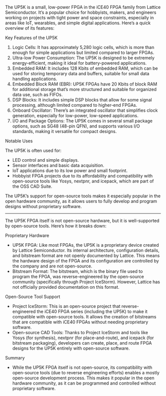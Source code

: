 The UP5K is a small, low-power FPGA in the iCE40 FPGA family from Lattice Semiconductor. It’s a popular choice for hobbyists, makers, and engineers working on projects with tight power and space constraints, especially in areas like IoT, wearables, and simple digital applications. Here’s a quick overview of its features:

Key Features of the UP5K

1.	Logic Cells: It has approximately 5,280 logic cells, which is more than enough for simple applications but limited compared to larger FPGAs.
2.	Ultra-low Power Consumption: The UP5K is designed to be extremely energy-efficient, making it ideal for battery-powered applications.
3.	Embedded RAM: It includes 128 Kbits of embedded RAM, which can be used for storing temporary data and buffers, suitable for small data handling applications.
4.	Embedded Block RAM (EBR): UP5K FPGAs have 20 Kbits of block RAM for additional storage that’s more structured and suitable for organized data use, such as FIFOs.
5.	DSP Blocks: It includes simple DSP blocks that allow for some signal processing, although limited compared to higher-end FPGAs.
6.	Onboard Oscillator: There’s an integrated oscillator that simplifies clock generation, especially for low-power, low-speed applications.
7.	I/O and Package Options: The UP5K comes in several small package options, such as SG48 (48-pin QFN), and supports various I/O standards, making it versatile for compact designs.

Notable Uses

The UP5K is often used for:

-	LED control and simple displays.
-	Sensor interfaces and basic data acquisition.
-	IoT applications due to its low power and small footprint.
-	Hobbyist FPGA projects due to its affordability and compatibility with open-source tools like Yosys, nextpnr, and icepack, which are part of the OSS CAD Suite.

The UP5K’s support for open-source tools makes it especially popular in the open hardware community, as it allows users to fully develop and program designs without proprietary software.

---

The UP5K FPGA itself is not open-source hardware, but it is well-supported by open-source tools. Here’s how it breaks down:

Proprietary Hardware

-	UP5K FPGA: Like most FPGAs, the UP5K is a proprietary device created by Lattice Semiconductor. Its internal architecture, configuration details, and bitstream format are not openly documented by Lattice. This means the hardware design of the FPGA and its configuration are controlled by the company and are not open-source.
-	Bitstream Format: The bitstream, which is the binary file used to program the FPGA, was reverse-engineered by the open-source community (specifically through Project IceStorm). However, Lattice has not officially provided documentation on this format.

Open-Source Tool Support

-	Project IceStorm: This is an open-source project that reverse-engineered the iCE40 FPGA series (including the UP5K) to make it compatible with open-source tools. It allows the creation of bitstreams that are compatible with iCE40 FPGAs without needing proprietary software.
-	Open-source CAD Tools: Thanks to Project IceStorm and tools like Yosys (for synthesis), nextpnr (for place-and-route), and icepack (for bitstream packaging), developers can create, place, and route FPGA designs for the UP5K entirely with open-source software.

Summary

-	While the UP5K FPGA itself is not open-source, its compatibility with open-source tools (due to reverse engineering efforts) enables a mostly open-source development process. This makes it popular in the open hardware community, as it can be programmed and controlled without proprietary software.

